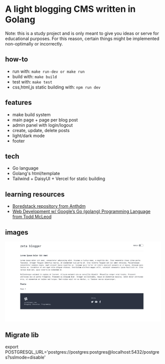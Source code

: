 # A light blogging CMS written in Golang

Note: this is a study project and is only meant to give you ideas or serve
for educational purposes. For this reason, certain things might
be implemented non-optimally or incorrectly.

## how-to
- run with: ```make run-dev or make run```
- build with: ```make build```
- test with: ```make test```
- css,html,js static building with: ```npm run dev```

## features
- make build system
- main page + page per blog post
- admin panel with login/logout
- create, update, delete posts
- light/dark mode
- footer

## tech
- Go language
- Golang's html/template
- Tailwind + DaisyUI + Vercel for static building

## learning resources
- [Boredstack repository from Anthdm](https://github.com/anthdm/boredstack/)
- [Web Development w/ Google’s Go (golang) Programming Language from Todd McLeod](https://www.udemy.com/course/go-programming-language/)

## images

![Snapshot of homepage on 28-08-2023](2023-08-28_16-09-snapshot.jpg)

## Migrate lib
export POSTGRESQL_URL='postgres://postgres:postgres@localhost:5432/postgres?sslmode=disable'
